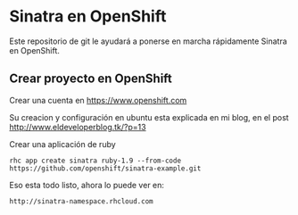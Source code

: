 Sinatra en OpenShift
====================

Este repositorio de git le ayudará a ponerse en marcha rápidamente Sinatra en OpenShift. 


Crear proyecto en OpenShift
----------------------------

Crear una cuenta en https://www.openshift.com

Su creacion y configuración en ubuntu esta explicada en mi blog, en el post http://www.eldeveloperblog.tk/?p=13 

Crear una aplicación de ruby

    rhc app create sinatra ruby-1.9 --from-code https://github.com/openshift/sinatra-example.git

Eso esta todo listo, ahora lo puede ver en:

    http://sinatra-namespace.rhcloud.com

